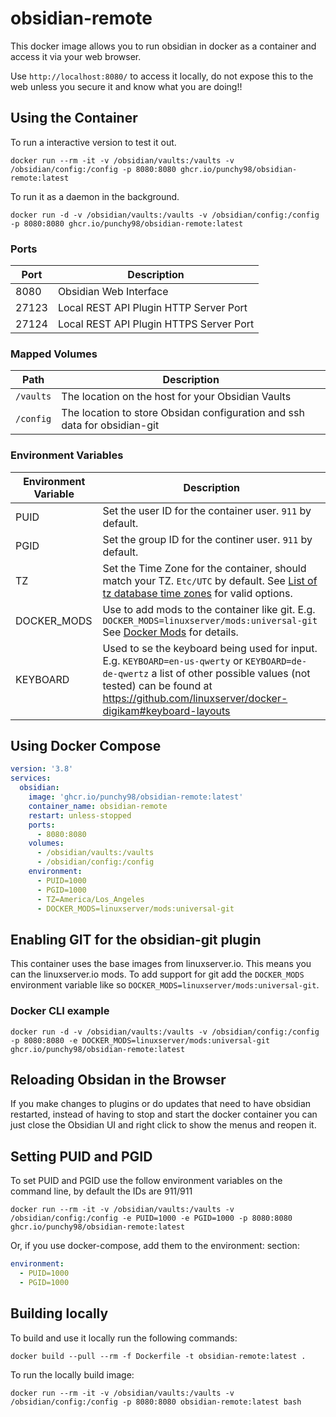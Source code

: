 # obsidian-remote

This docker image allows you to run obsidian in docker as a container and access it via your web browser.

Use `http://localhost:8080/` to access it locally, do not expose this to the web unless you secure it and know what you are doing!!

## Using the Container

To run a interactive version to test it out. 

```
docker run --rm -it -v /obsidian/vaults:/vaults -v /obsidian/config:/config -p 8080:8080 ghcr.io/punchy98/obsidian-remote:latest
```

To run it as a daemon in the background.

```
docker run -d -v /obsidian/vaults:/vaults -v /obsidian/config:/config -p 8080:8080 ghcr.io/punchy98/obsidian-remote:latest
```

### Ports

| Port  | Description                             |
| ----- | --------------------------------------- |
| 8080  | Obsidian Web Interface                  |
| 27123 | Local REST API Plugin HTTP Server Port  |
| 27124 | Local REST API Plugin HTTPS Server Port |

### Mapped Volumes

| Path      | Description                                                               |
| --------- | ------------------------------------------------------------------------- |
| `/vaults` | The location on the host for your Obsidian Vaults                         |
| `/config` | The location to store Obsidan configuration and ssh data for obsidian-git |

### Environment Variables

| Environment Variable | Description                                                                                                                                                                                            |
| -------------------- | ------------------------------------------------------------------------------------------------------------------------------------------------------------------------------------------------------ |
| PUID                 | Set the user ID for the container user. `911` by default.                                                                                                                                              |
| PGID                 | Set the group ID for the continer user. `911` by default.                                                                                                                                              |
| TZ                   | Set the Time Zone for the container, should match your TZ. `Etc/UTC` by default. See [List of tz database time zones](https://en.wikipedia.org/wiki/List_of_tz_database_time_zones) for valid options. |
| DOCKER_MODS          | Use to add mods to the container like git. E.g. `DOCKER_MODS=linuxserver/mods:universal-git` See [Docker Mods](https://github.com/linuxserver/docker-mods) for details.                                |
| KEYBOARD             | Used to se the keyboard being used for input. E.g. `KEYBOARD=en-us-qwerty` or `KEYBOARD=de-de-qwertz` a list of other possible values (not tested) can be found at https://github.com/linuxserver/docker-digikam#keyboard-layouts |

## Using Docker Compose

```YAML
version: '3.8'
services:
  obsidian:
    image: 'ghcr.io/punchy98/obsidian-remote:latest'
    container_name: obsidian-remote
    restart: unless-stopped
    ports:
      - 8080:8080
    volumes:
      - /obsidian/vaults:/vaults
      - /obsidian/config:/config
    environment:
      - PUID=1000
      - PGID=1000
      - TZ=America/Los_Angeles
      - DOCKER_MODS=linuxserver/mods:universal-git
```

## Enabling GIT for the obsidian-git plugin

This container uses the base images from linuxserver.io. This means you can the linuxserver.io mods. To add support for git add the `DOCKER_MODS` environment variable like so `DOCKER_MODS=linuxserver/mods:universal-git`.

### Docker CLI example

```
docker run -d -v /obsidian/vaults:/vaults -v /obsidian/config:/config -p 8080:8080 -e DOCKER_MODS=linuxserver/mods:universal-git ghcr.io/punchy98/obsidian-remote:latest
```

## Reloading Obsidan in the Browser

If you make changes to plugins or do updates that need to have obsidian restarted, instead of having to stop and start the docker container you can just close the Obsidian UI and right click to show the menus and reopen it. 

## Setting PUID and PGID

To set PUID and PGID use the follow environment variables on the command line, by default the IDs are 911/911

```
docker run --rm -it -v /obsidian/vaults:/vaults -v /obsidian/config:/config -e PUID=1000 -e PGID=1000 -p 8080:8080 ghcr.io/punchy98/obsidian-remote:latest
```

Or, if you use docker-compose, add them to the environment: section:

```yaml
environment:
  - PUID=1000
  - PGID=1000
```

## Building locally

To build and use it locally run the following commands:

```
docker build --pull --rm -f Dockerfile -t obsidian-remote:latest .
```

To run the locally build image:

```
docker run --rm -it -v /obsidian/vaults:/vaults -v /obsidian/config:/config -p 8080:8080 obsidian-remote:latest bash
```
